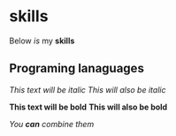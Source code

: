 # skills 

Below _is_ my **skills**

## Programing lanaguages 

*This text will be italic*
_This will also be italic_

**This text will be bold**
__This will also be bold__

_You **can** combine them_
